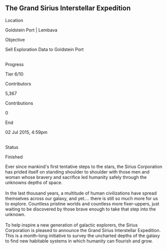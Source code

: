 ## The Grand Sirius Interstellar Expedition

Location

Goldstein Port \| Lembava

Objective

Sell Exploration Data to Goldstein Port

\
Progress

Tier 6/10

Contributors

5,367

Contributions

0

End

02 Jul 2015, 4:59pm

\
Status

Finished

Ever since mankind\'s first tentative steps to the stars, the Sirius
Corporation has prided itself on standing shoulder to shoulder with
those men and woman whose bravery and sacrifice led humanity safely
through the unknowns depths of space.\
\
In the last thousand years, a multitude of human civilizations have
spread themselves across our galaxy, and yet.... there is still so much
more for us to explore. Countless pristine worlds and countless more
fixer-uppers, just waiting to be discovered by those brave enough to
take that step into the unknown.\
\
To help inspire a new generation of galactic explorers, the Sirius
Corporation is pleased to announce the Grand Sirius Interstellar
Expedition. This is a month-long initiative to survey the uncharted
depths of the galaxy to find new habitable systems in which humanity can
flourish and grow.
